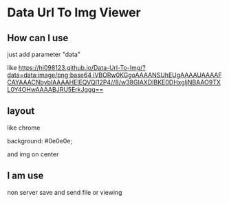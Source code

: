 # Data Url To Img Viewer

## How can I use
  just add parameter "data"
  
  like
  https://hi098123.github.io/Data-Url-To-Img/?data=data:image/png;base64,iVBORw0KGgoAAAANSUhEUgAAAAUAAAAFCAYAAACNbyblAAAAHElEQVQI12P4//8/w38GIAXDIBKE0DHxgljNBAAO9TXL0Y4OHwAAAABJRU5ErkJggg==
  
## layout
  like chrome
  
  background: #0e0e0e;
  
  and img on center

## I am use
  non server save and send file or viewing
